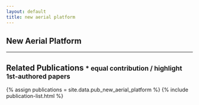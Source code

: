 ```yaml
---
layout: default
title: new aerial platform
---
```


## New Aerial Platform

<!-- INTRO -->

---

## Related Publications <small>* equal contribution / highlight 1st-authored papers </small>
{% assign publications = site.data.pub_new_aerial_platform %}
{% include publication-list.html %}